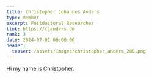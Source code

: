 ```yaml
---
title: Christopher Johannes Anders
type: member
excerpt: Postdoctoral Researcher
link: https://cjanders.de
rank: 3
date: 2024-07-01 00:00:00
header:
  teaser: /assets/images/christopher_anders_200.png
---
```


Hi my name is Christopher.
